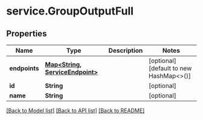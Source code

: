 # service.GroupOutputFull

## Properties
Name | Type | Description | Notes
------------ | ------------- | ------------- | -------------
**endpoints** | [**Map&lt;String, ServiceEndpoint&gt;**](ServiceEndpoint.md) |  | [optional] [default to new HashMap<>()]
**id** | **String** |  | [optional] 
**name** | **String** |  | [optional] 

[[Back to Model list]](../README.md#documentation-for-models) [[Back to API list]](../README.md#documentation-for-api-endpoints) [[Back to README]](../README.md)


